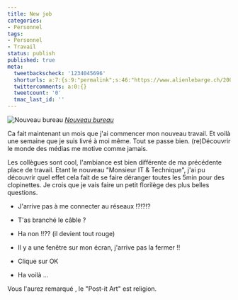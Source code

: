 ```yaml
---
title: New job
categories:
- Personnel
tags:
- Personnel
- Travail
status: publish
published: true
meta:
  tweetbackscheck: '1234045696'
  shorturls: a:7:{s:9:"permalink";s:46:"https://www.alienlebarge.ch/2008/03/08/new-job/";s:7:"tinyurl";s:25:"https://tinyurl.com/ary3nk";s:4:"isgd";s:17:"https://is.gd/isYz";s:5:"bitly";s:18:"https://bit.ly/UGkd";s:5:"snipr";s:22:"https://snipr.com/bcdlf";s:5:"snurl";s:22:"https://snurl.com/bcdlf";s:7:"snipurl";s:24:"https://snipurl.com/bcdlf";}
  twittercomments: a:0:{}
  tweetcount: '0'
  tmac_last_id: ''
---
```

 <img src="https://farm3.static.flickr.com/2089/2313333977_085582e7e4.jpg" alt="Nouveau bureau" />
<em><a href="https://www.flickr.com/photos/alienlebarge/2313333977/" title="photo sharing">Nouveau bureau</a></em>

Ca fait maintenant un mois que j'ai commencer mon nouveau travail. Et voilà une semaine que je suis livré à moi même. Tout se passe bien. (re)Découvrir le monde des médias me motive comme jamais.

<!--more-->

Les collègues sont cool, l'ambiance est bien différente de ma précédente place de travail. Etant le nouveau "Monsieur IT &amp; Technique", j'ai pu découvrir quel effet cela fait de se faire déranger toutes les 5min pour des clopinettes. Je crois que je vais faire un petit florilège des plus belles questions.

- J'arrive pas à me connecter au réseaux !?!?!?
- T'as branché le câble ?
- Ha non !!?? (il devient tout rouge)

- Il y a une fenêtre sur mon écran, j'arrive pas la fermer !!
- Clique sur OK
- Ha voilà ...

Vous l'aurez remarqué , le "Post-it Art" est religion.
